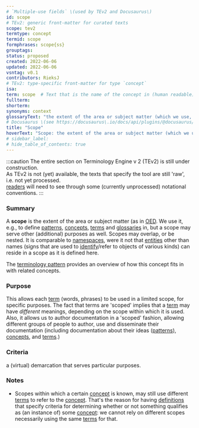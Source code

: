 ```yaml
---
# `Multiple-use fields` \(used by TEv2 and Docusaurus\)
id: scope
# TEv2: generic front-matter for curated texts
scope: tev2
termtype: concept
termid: scope
formphrases: scope{ss}
grouptags:
status: proposed
created: 2022-06-06
updated: 2022-06-06
vsntag: v0.1
contributors: RieksJ
# TEv2: type-specific front-matter for type `concept`
isa:
term: scope  # Text that is the name of the concept in (human readable) texts.
fullterm:
shorterm:
synonyms: context
glossaryText: "the extent of the area or subject matter (which we use, e.g., to define [patterns](@), [concepts](@), [terms](@) and [glossaries](@) in, but it serves other purposes as well)."
# Docusaurus \(see https://docusaurus\.io/docs/api/plugins/@docusaurus/plugin-content-docs#markdown-front-matter\):
title: "Scope"
hoverText: "Scope: the extent of the area or subject matter (which we use, e.g., to define Patterns, Concepts, Terms and Glossaries in, but it serves other purposes as well)."
# sidebar_label:
# hide_table_of_contents: true
---
```


:::caution
The entire section on Terminology Engine v 2 (TEv2) is still under construction.<br/>
As TEv2 is not (yet) available, the texts that specify the tool are still 'raw', i.e. not yet processed.<br/>[readers](@) will need to see through some (currently unprocessed) notational conventions.
:::

### Summary
A **scope** is the extent of the area or subject matter (as in [OED](https://www.lexico.com/definition/scope). We use it, e.g., to define [patterns](@), [concepts](@), [terms](@) and [glossaries](@) in, but a scope may serve other (additional) purposes as well. Scopes may overlap, or be nested. It is comparable to [namespaces](https://en.wikipedia.org/wiki/Namespace), were it not that [entities](@) other than names (signs that are used to [identify](@)/refer to objects of various kinds) can reside in a scope as it is defined here.

The [terminology pattern](pattern-terminology@) provides an overview of how this concept fits in with related concepts.

### Purpose
This allows each [term](@) (words, phrases) to be used in a limited scope, for specific purposes. The fact that terms are 'scoped' implies that a [term](@) may have _different_ meanings, depending on the scope within which it is used. Also, it allows us to author documentation in a 'scoped' fashion, allowing different groups of people to author, use and disseminate their documentation (including documentation about their ideas ([patterns](@)), [concepts](@), and [terms](@).)

### Criteria
a (virtual) demarcation that serves particular purposes.

### Notes
- Scopes within which a certain [concept](@) is known, may still use different [terms](@) to refer to the [concept](@). That's the reason for having [definitions](@) that specify criteria for determining whether or not something qualifies as (an instance of) some [concept](@): we cannot rely on different scopes necessarily using the same [terms](@) for that.
